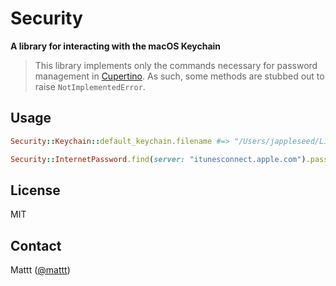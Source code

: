 # Security

**A library for interacting with the macOS Keychain**

> This library implements only the commands necessary for password management in
> [Cupertino](https://github.com/mattt/cupertino).
> As such, some methods are stubbed out to raise `NotImplementedError`.

## Usage

```ruby
Security::Keychain::default_keychain.filename #=> "/Users/jappleseed/Library/Keychains/login.keychain"

Security::InternetPassword.find(server: "itunesconnect.apple.com").password #=> "p4ssw0rd"
```

## License

MIT

## Contact

Mattt ([@mattt](https://twitter.com/mattt))
